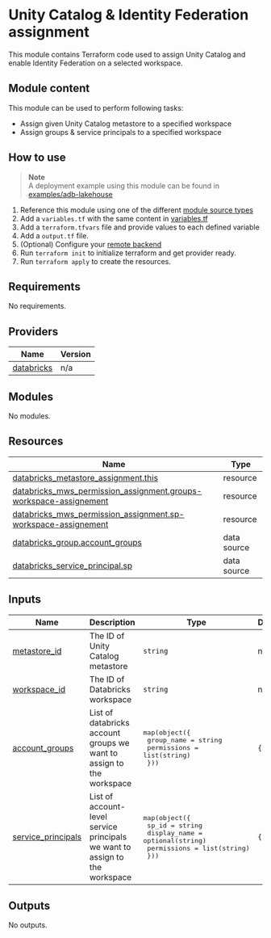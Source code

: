 # Unity Catalog & Identity Federation assignment

This module contains Terraform code used to assign Unity Catalog and enable Identity Federation on a selected workspace.

## Module content

This module can be used to perform following tasks:

* Assign given Unity Catalog metastore to a specified workspace
* Assign groups & service principals to a specified workspace

## How to use

> **Note**  
> A deployment example using this module can be found in [examples/adb-lakehouse](../../examples/adb-lakehouse)

1. Reference this module using one of the different [module source types](https://developer.hashicorp.com/terraform/language/modules/sources)
2. Add a `variables.tf` with the same content in [variables.tf](variables.tf)
3. Add a `terraform.tfvars` file and provide values to each defined variable
4. Add a `output.tf` file.
5. (Optional) Configure your [remote backend](https://developer.hashicorp.com/terraform/language/settings/backends/azurerm)
6. Run `terraform init` to initialize terraform and get provider ready.
7. Run `terraform apply` to create the resources.


<!-- BEGIN_TF_DOCS -->
## Requirements

No requirements.

## Providers

| Name | Version |
|------|---------|
| <a name="provider_databricks"></a> [databricks](#provider\_databricks) | n/a |

## Modules

No modules.

## Resources

| Name | Type |
|------|------|
| [databricks_metastore_assignment.this](https://registry.terraform.io/providers/databricks/databricks/latest/docs/resources/metastore_assignment) | resource |
| [databricks_mws_permission_assignment.groups-workspace-assignement](https://registry.terraform.io/providers/databricks/databricks/latest/docs/resources/mws_permission_assignment) | resource |
| [databricks_mws_permission_assignment.sp-workspace-assignement](https://registry.terraform.io/providers/databricks/databricks/latest/docs/resources/mws_permission_assignment) | resource |
| [databricks_group.account_groups](https://registry.terraform.io/providers/databricks/databricks/latest/docs/data-sources/group) | data source |
| [databricks_service_principal.sp](https://registry.terraform.io/providers/databricks/databricks/latest/docs/data-sources/service_principal) | data source |

## Inputs

| Name | Description | Type | Default | Required |
|------|-------------|------|---------|:--------:|
| <a name="input_metastore_id"></a> [metastore\_id](#input\_metastore\_id) | The ID of Unity Catalog metastore | `string` | n/a | yes |
| <a name="input_workspace_id"></a> [workspace\_id](#input\_workspace\_id) | The ID of Databricks workspace | `string` | n/a | yes |
| <a name="input_account_groups"></a> [account\_groups](#input\_account\_groups) | List of databricks account groups we want to assign to the workspace | <pre>map(object({<br/>    group_name  = string<br/>    permissions = list(string)<br/>  }))</pre> | `{}` | no |
| <a name="input_service_principals"></a> [service\_principals](#input\_service\_principals) | List of account-level service principals we want to assign to the workspace | <pre>map(object({<br/>    sp_id        = string<br/>    display_name = optional(string)<br/>    permissions  = list(string)<br/>  }))</pre> | `{}` | no |

## Outputs

No outputs.
<!-- END_TF_DOCS -->